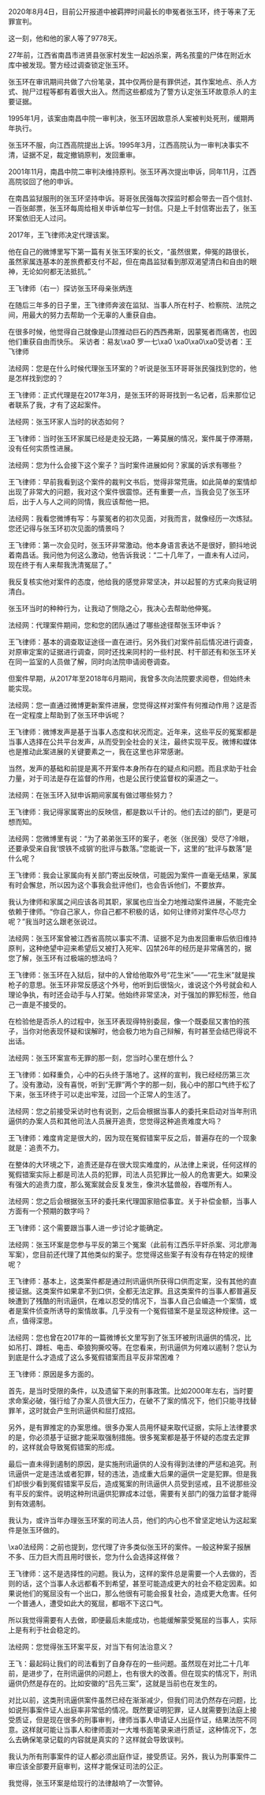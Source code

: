 

2020年8月4日，目前公开报道中被羁押时间最长的申冤者张玉环，终于等来了无罪宣判。

这一刻，他和他的家人等了9778天。

27年前，江西省南昌市进贤县张家村发生一起凶杀案，两名孩童的尸体在附近水库中被发现。警方经过调查锁定张玉环。

张玉环在审讯期间共做了六份笔录，其中仅两份是有罪供述，其作案地点、杀人方式、抛尸过程等都有着很大出入。然而这些都成为了警方认定张玉环故意杀人的主要证据。

1995年1月，该案由南昌中院一审判决，张玉环因故意杀人案被判处死刑，缓期两年执行。

张玉环不服，向江西高院提出上诉。1995年3月，江西高院认为一审判决事实不清，证据不足，裁定撤销原判，发回重审。

2001年11月，南昌中院二审判决维持原判。张玉环再次提出申诉，同年11月，江西高院驳回了他的申诉。

在南昌监狱服刑的张玉环坚持申诉。哥哥张民强每次探监时都会带去一百个信封、一百张邮票，张玉环每周给相关申诉单位写一封信。只是上千封信寄出去了，张玉环案依旧无人过问。

2017年，王飞律师决定代理该案。

他在自己的微博里写下第一篇有关张玉环案的长文，“虽然很累，伸冤的路很长，虽然家属连基本的差旅费都支付不起，但在南昌监狱看到那双渴望清白和自由的眼神，无论如何都无法抵抗。”

王飞律师（右一）探访张玉环母亲张炳连

在随后三年多的日子里，王飞律师奔波在监狱、当事人所在村子、检察院、法院之间，用最大的努力去帮助一个无辜的人重获自由。

在很多时候，他觉得自己就像是山顶推动巨石的西西弗斯，因蒙冤者而痛苦，也因他们重获自由而快乐。 采访者：易友\xa0 罗一七\xa0 \xa0\xa0\xa0受访者：王飞律师

法经网：您是在什么时候代理张玉环案的？听说是张玉环哥哥张民强找到您的，他是怎样找到您的？

王飞律师：正式代理是在2017年3月，是张玉环的哥哥找到一名记者，后来那位记者联系了我，才有了这起案件。

法经网：张玉环家人当时的状态如何？

王飞律师：当时张玉环家属已经是走投无路，一筹莫展的情况，案件属于停滞期，没有任何实质性进展。

法经网：您为什么会接下这个案子？当时案件进展如何？家属的诉求有哪些？

王飞律师：早前我看到这个案件的裁判文书后，觉得非常荒唐。如此简单的案情却出现了非常大的问题，我对这个案件很震惊。还有重要一点，当我会见了张玉环后，出于人与人之间的同情，我应该帮他一把。

法经网：我看您微博有写：与蒙冤者的初次见面，对我而言，就像经历一次炼狱。您还记得与张玉环初次见面的情景吗？

王飞律师：第一次会见时，张玉环非常激动。他本身语言表达不是很好，颤抖地说着南昌话。我问他为何这么激动，他告诉我说：“二十几年了，一直未有人过问，现在终于有人来帮我洗清冤屈了。”

我反复核实他对案件的态度，他给我的感觉非常坚决，并以起誓的方式来向我证明清白。

张玉环当时的种种行为，让我动了恻隐之心，我决心去帮助他伸冤。

法经网：代理案件期间，您和您的团队通过了哪些途径帮张玉环申诉？

王飞律师：基本的调查取证途径一直在进行。另外我们对案件前后情况进行调查，对原审定案的证据进行调查，同时还找来同村的一些村民、村干部还有和张玉环关在同一监室的人员做了解，同时向法院申请阅卷调查。

但案件早期，从2017年至2018年6月期间，我曾多次向法院要求阅卷，但始终未能实现。

法经网：您一直通过微博更新案件进展，您觉得这样对案件有何推动作用？这是否在一定程度上帮助到了张玉环申诉呢？

王飞律师：微博发声是基于当事人态度和状况而定。近年来，这些平反的冤案都是当事人选择在公共平台发声，从而受到全社会的关注，最终实现平反。微博和媒体也是推动此案进展的关键要素之一，我在这里也非常感谢。

当然，发声的基础和前提是离不开案件本身所存在的疑点和问题。而且求助于社会力量，对于司法是存在监督的作用，也是公民行使监督权的渠道之一。

法经网：在张玉环入狱申诉期间家属有做过哪些努力？

王飞律师：我记得家属寄出的反映信，都是数以千计的。他们去过的部门，更是可想而知。

法经网：您微博里有说：“为了弟弟张玉环的案子，老张（张民强）受尽了冷眼，还要承受来自我‘恨铁不成钢’的批评与数落。”您能说一下，这里的“批评与数落”是什么呢？

王飞律师：我会让家属向有关部门寄出反映信，可能因为案件一直毫无结果，家属有时会懈怠，所以因为这个事我会批评他们，也会告诉他们，不要放弃。

我认为律师和家属之间应该各司其职，家属也应当全力地推动案件进展，不能完全依赖于律师。“你自己家人，你自己都不积极的话，如何让律师对案件尽心尽力呢？”我当时这么跟老张说过。

法经网：张玉环案曾被江西省高院以事实不清、证据不足为由发回重审后依旧维持原判，这种绝望中迎来希望后又被打入死牢、囚禁26年的经历是非常痛苦的，据您了解，张玉环有过极端的想法吗？

王飞律师：张玉环在入狱后，狱中的人曾给他取外号“花生米”——“花生米”就是挨枪子的意思。张玉环非常反感这个外号，他听到后很恼火，谁说这个外号就会和人理论争执，有时还会动手与人打架。他始终非常坚决，对于强加的罪犯标签，他自己一直是不接受的。

在检验他是否杀人的过程中，张玉环表现得特别委屈，像一个既委屈又害怕的孩子，当你对他表现怀疑和误解时，他会极力地为自己辩解，有时甚至会结巴得说不出话。

法经网：张玉环案宣布无罪的那一刻，您当时心里在想什么？

王飞律师：如释重负，心中的石头终于落地了。这样的宣判，我已经经历第三次了。没有激动，没有喜悦，听到“无罪”两个字的那一刻，我心中的那口气终于松了下来，张玉环终于可以走出牢笼，过回一个正常人的生活了。

法经网：您之前接受采访时也有说到，之后会根据当事人的委托来启动对当年刑讯逼供的办案人员和其他司法人员展开追责，您觉得这种追责难度大吗？

王飞律师：难度肯定是很大的，因为现在冤假错案平反之后，普遍存在的一个现象就是：追责不力。

在整体的大环境之下，追责还是存在很大现实难度的，从法律上来说，任何这样的冤假错案实际上都是司法人员的犯罪，司法人员犯罪比一般人的危害更大。如果没有强大的追责力度，那么冤案就会反复发生，像洪水猛兽般，吞噬所有人。

法经网：您之后会根据张玉环的委托来代理国家赔偿事宜。关于补偿金额，当事人方面有一个预期的数字吗？

王飞律师：这个需要跟当事人进一步讨论才能确定。

法经网：张玉环案是您参与平反的第三个冤案（此前有江西乐平奸杀案、河北廖海军案），您目前还代理了其他类似的案子。您觉得这些案子有没有存在特定的规律呢？

王飞律师：基本上，这类案件都是通过刑讯逼供所获得口供而定案，没有其他的直接证据。这类案件如果拿不到口供，全都无法定罪。且这类案件的当事人都普遍反映遭到了残酷的刑讯逼供，在难以忍受的情况下，当事人自己会编造一个案情，或者是案件侦查所诱导的案情故事。几乎没有一个冤假错案不是呈现这种规律。这一点，值得深思。

法经网：您也曾在2017年的一篇微博长文里写到了张玉环被刑讯逼供的情况，比如吊打、蹲桩、电击、牵狼狗撕咬等。在您看来，刑讯逼供为何难以遏制？您认为到底是什么才造成了这么多冤假错案而且平反非常困难？

王飞律师：原因是多方面的。

首先，是当时受限的条件，以及遗留下来的刑事政策。比如2000年左右，当时要求命案必破，强行给了办案人员很大压力，在破不了案的情况下，他们只能寻找替罪羊，这时就会产生刑讯逼供和屈打成招。

另外，是有罪推定的办案思维。很多办案人员用怀疑来取代证据，实际上法律要求的是，你必须基于证据才能采取强制措施。很多冤案都是基于怀疑的态度去定罪的，这样就会导致冤假错案的形成。

最后一直未得到遏制的原因，是实施刑讯逼供的人没有得到法律的严惩和追究。刑讯逼供一定是违法或者犯罪，轻的违法，造成重大后果的逼供一定是犯罪。但是我们却很少看到冤假错案平反后，造成冤案的刑讯逼供人员受到惩戒，且不说那些没有平反的案件。说明这种刑讯逼供犯罪成本过低，需要有关部门的强力监督才能得到有效遏制。

我认为，或许当年办理张玉环案的司法人员，他们的内心也不曾坚定地认为这起案件是张玉环做的。

\xa0法经网：之前也提到，您代理了许多类似张玉环的案件。一般这种案子报酬不多、压力巨大而且用时很长，您为什么会选择这样做？

王飞律师：这不是选择性的问题。我认为，这样的案件总是需要一个人去做的，否则的话，这个当事人永远都看不到希望，甚至可能造成更大的社会不稳定因素。如果说他们的冤屈没有一个出口，那么他很有可能会报复社会，造成更大危害。任何一个普通人，遭受如此大的冤屈，都咽不下这口气。

所以我觉得需要有人去做，即便最后未能成功，也能缓解蒙受冤屈的当事人，实际上是有利于社会稳定的。

法经网：您觉得张玉环案平反，对当下有何法治意义？

王飞：最起码让我们的司法看到了自身存在的一些问题。虽然现在对比二十几年前，是进步了，在刑讯逼供的问题上，也有很大的改善。但在现实的情况下，刑讯逼供仍然是存在的。比如安徽的“吕先三案”，这就是当前也在发生的。

对比以前，这类刑讯逼供案件虽然已经在渐渐减少，但我们司法仍然存在问题，比如说刑事案件证人出庭率非常低的情况。既然要证明犯罪，证人就需要到法庭上接受质证，但是现在很多的刑事审判，律师当事人申请证人出庭作证，结果法院不同意。这样就可能让当事人和律师面对一大堆书面笔录来进行质证，这种情况下，怎么去确保笔录记载的内容就是真实的？这样就会导致误判。

我认为所有刑事案件的证人都必须出庭作证，接受质证。另外，我认为刑事案件二审应该全部要开庭审判，这样才能保证司法的公正。

我觉得，张玉环案是给现行的法律敲响了一次警钟。


